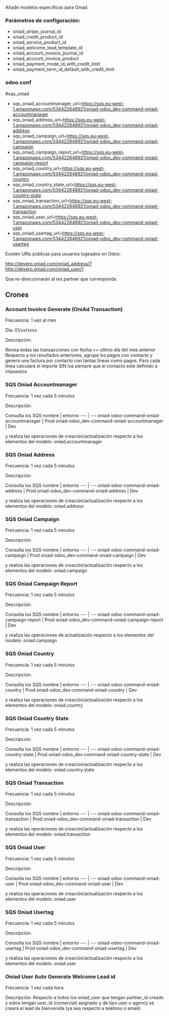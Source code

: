 Añade modelos específicos para Oniad

### Parámetros de configuración:
- oniad_stripe_journal_id
- oniad_credit_product_id
- oniad_service_product_id
- oniad_welcome_lead_template_id
- oniad_account_invoice_journal_id
- oniad_account_invoice_product
- oniad_payment_mode_id_with_credit_limit
- oniad_payment_term_id_default_with_credit_limit

### odoo.conf
#sqs_oniad
- sqs_oniad_accountmanager_url=https://sqs.eu-west-1.amazonaws.com/534422648921/oniad-odoo_dev-command-oniad-accountmanager
- sqs_oniad_address_url=https://sqs.eu-west-1.amazonaws.com/534422648921/oniad-odoo_dev-command-oniad-address
- sqs_oniad_campaign_url=https://sqs.eu-west-1.amazonaws.com/534422648921/oniad-odoo_dev-command-oniad-campaign
- sqs_oniad_campaign_report_url=https://sqs.eu-west-1.amazonaws.com/534422648921/oniad-odoo_dev-command-oniad-campaign-report
- sqs_oniad_country_url=https://sqs.eu-west-1.amazonaws.com/534422648921/oniad-odoo_dev-command-oniad-country
- sqs_oniad_country_state_url=https://sqs.eu-west-1.amazonaws.com/534422648921/oniad-odoo_dev-command-oniad-country-state
- sqs_oniad_transaction_url=https://sqs.eu-west-1.amazonaws.com/534422648921/oniad-odoo_dev-command-oniad-transaction
- sqs_oniad_user_url=https://sqs.eu-west-1.amazonaws.com/534422648921/oniad-odoo_dev-command-oniad-user
- sqs_oniad_usertag_url=https://sqs.eu-west-1.amazonaws.com/534422648921/oniad-odoo_dev-command-oniad-usertag

Existen URls públicas para usuarios logeados en Odoo:

http://deverp.oniad.com/oniad_address/7
http://deverp.oniad.com/oniad_user/1

Que re-direccionarán al res.partner que corresponda.


## Crones

### Account Invoice Generate (OniAd Transaction) 
Frecuencia: 1 vez al mes

Día: 01/xx/xxxx

Descripción: 

Revisa todas las transacciones con fecha <= ultimo día del mes anterior
Respecto a los resultados anteriores, agrupa los pagos con contacto y genera una factura por contacto con tantas líneas como pagos.
Para cada línea calculará el importe SIN iva siempre que el contacto esté definido a impuestos

### SQS Oniad Accountmanager 
Frecuencia: 1 vez cada 5 minutos

Descripción: 

Consulta los SQS
nombre | entorno
--- | ---
oniad-odoo-command-oniad-accountmanager | Prod
oniad-odoo_dev-command-oniad-accountmanager | Dev

y realiza las operaciones de creación/actualización respecto a los elementos del modelo: oniad.accountmanager

### SQS Oniad Address 
Frecuencia: 1 vez cada 5 minutos

Descripción: 

Consulta los SQS
nombre | entorno
--- | ---
oniad-odoo-command-oniad-address | Prod
oniad-odoo_dev-command-oniad-address | Dev

y realiza las operaciones de creación/actualización respecto a los elementos del modelo: oniad.address

### SQS Oniad Campaign 
Frecuencia: 1 vez cada 5 minutos

Descripción: 

Consulta los SQS
nombre | entorno
--- | ---
oniad-odoo-command-oniad-campaign | Prod
oniad-odoo_dev-command-oniad-campaign | Dev

y realiza las operaciones de creación/actualización respecto a los elementos del modelo: oniad.campaign

### SQS Oniad Campaign Report 
Frecuencia: 1 vez cada 5 minutos

Descripción: 

Consulta los SQS
nombre | entorno
--- | ---
oniad-odoo-command-oniad-campaign-report | Prod
oniad-odoo_dev-command-oniad-campaign-report | Dev

y realiza las operaciones de actualización respecto a los elementos del modelo: oniad.campaign

### SQS Oniad Country
Frecuencia: 1 vez cada 5 minutos

Descripción: 

Consulta los SQS
nombre | entorno
--- | ---
oniad-odoo-command-oniad-country | Prod
oniad-odoo_dev-command-oniad-country | Dev

y realiza las operaciones de creación/actualización respecto a los elementos del modelo: oniad.country

### SQS Oniad Country State
Frecuencia: 1 vez cada 5 minutos

Descripción: 

Consulta los SQS
nombre | entorno
--- | ---
oniad-odoo-command-oniad-country-state | Prod
oniad-odoo_dev-command-oniad-country-state | Dev

y realiza las operaciones de creación/actualización respecto a los elementos del modelo: oniad.country.state

### SQS Oniad Transaction 
Frecuencia: 1 vez cada 5 minutos

Descripción: 

Consulta los SQS
nombre | entorno
--- | ---
oniad-odoo-command-oniad-transaction | Prod
oniad-odoo_dev-command-oniad-transaction | Dev

y realiza las operaciones de creación/actualización respecto a los elementos del modelo: oniad.transaction

### SQS Oniad User
Frecuencia: 1 vez cada 5 minutos

Descripción: 

Consulta los SQS
nombre | entorno
--- | ---
oniad-odoo-command-oniad-user | Prod
oniad-odoo_dev-command-oniad-user | Dev

y realiza las operaciones de creación/actualización respecto a los elementos del modelo: oniad.user

### SQS Oniad Usertag 
Frecuencia: 1 vez cada 5 minutos

Descripción: 

Consulta los SQS
nombre | entorno
--- | ---
oniad-odoo-command-oniad-usertag | Prod
oniad-odoo_dev-command-oniad-usertag | Dev

y realiza las operaciones de creación/actualización respecto a los elementos del modelo: oniad.user

### Oniad User Auto Generate Welcome Lead id
Frecuencia: 1 vez cada hora

Descripción:
Respecto a todos los oniad_user que tengan partner_id creado y estos tengan user_id (comercial) asignado y de tipo user o agency se creará el lead de bienvenida (ya sea respecto a teléfono o email)
